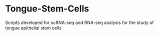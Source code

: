 # Tongue-Stem-Cells
Scripts developed for scRNA-seq and RNA-seq analysis for the study of tongue epithelial stem cells
